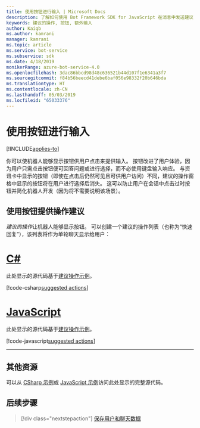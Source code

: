 ```yaml
---
title: 使用按钮进行输入 | Microsoft Docs
description: 了解如何使用 Bot Framework SDK for JavaScript 在消息中发送建议的操作。
keywords: 建议的操作, 按钮, 额外输入
author: Kaiqb
ms.author: kamrani
manager: kamrani
ms.topic: article
ms.service: bot-service
ms.subservice: sdk
ms.date: 4/18/2019
monikerRange: azure-bot-service-4.0
ms.openlocfilehash: 3dac86bbcd98d48c636521b44d107f1e6341a3f7
ms.sourcegitcommit: f84b56beecd41debe6baf056e98332f20b646bda
ms.translationtype: HT
ms.contentlocale: zh-CN
ms.lasthandoff: 05/03/2019
ms.locfileid: "65033376"
---
```

# <a name="use-button-for-input"></a>使用按钮进行输入

[!INCLUDE[applies-to](../includes/applies-to.md)]

你可以使机器人能够显示按钮供用户点击来提供输入。 按钮改进了用户体验，因为用户只需点击按钮便可回答问题或进行选择，而不必使用键盘输入响应。 与资讯卡中显示的按钮（即使在点击后仍然可见且可供用户访问）不同，建议的操作窗格中显示的按钮将在用户进行选择后消失。 这可以防止用户在会话中点击过时按钮并简化机器人开发（因为将不需要说明该场景）。 

## <a name="suggest-action-using-button"></a>使用按钮提供操作建议

*建议的操作*让机器人能够显示按钮。 可以创建一个建议的操作列表（也称为“快速回复”），该列表将作为单轮聊天显示给用户： 

# <a name="ctabcsharp"></a>[C#](#tab/csharp)

此处显示的源代码基于[建议操作示例](https://aka.ms/SuggestedActionsCSharp)。

[!code-csharp[suggested actions](~/../botbuilder-samples/samples/csharp_dotnetcore/08.suggested-actions/Bots/SuggestedActionsBot.cs?range=87-100)]

# <a name="javascripttabjavascript"></a>[JavaScript](#tab/javascript)

此处显示的源代码基于[建议操作示例](https://aka.ms/SuggestActionsJS)。

[!code-javascript[suggested actions](~/../botbuilder-samples/samples/javascript_nodejs/08.suggested-actions/bots/suggestedActionsBot.js?range=61-64)]

---

## <a name="additional-resources"></a>其他资源

可以从 [CSharp 示例](https://aka.ms/SuggestedActionsCSharp)或 [JavaScript 示例](https://aka.ms/SuggestActionsJS)访问此处显示的完整源代码。

## <a name="next-steps"></a>后续步骤

> [!div class="nextstepaction"]
> [保存用户和聊天数据](./bot-builder-howto-v4-state.md)
